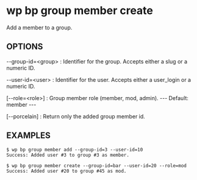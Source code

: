 #	wp bp group member create

Add a member to a group.

## OPTIONS

--group-id=&lt;group&gt;
: Identifier for the group. Accepts either a slug or a numeric ID.

--user-id=&lt;user&gt;
: Identifier for the user. Accepts either a user_login or a numeric ID.

[--role=&lt;role&gt;]
: Group member role (member, mod, admin).
\---
Default: member
\---

[--porcelain]
: Return only the added group member id.

## EXAMPLES

    $ wp bp group member add --group-id=3 --user-id=10
    Success: Added user #3 to group #3 as member.

    $ wp bp group member create --group-id=bar --user-id=20 --role=mod
    Success: Added user #20 to group #45 as mod.
